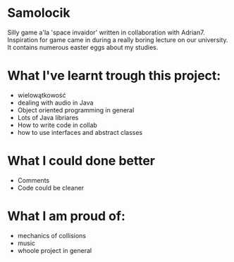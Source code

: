 # Samolocik
Silly game a'la 'space invaidor' written in collaboration with Adrian7.
Inspiration for game came in during a really boring lecture on our university. It contains numerous easter eggs about my studies.

# What I've learnt trough this project:
- wielowątkowość
- dealing with audio in Java
- Object oriented programming in general
- Lots of Java libriares
- How to write code in collab
- how to use interfaces and abstract classes

# What I could done better
- Comments
- Code could be cleaner

# What I am proud of: 
- mechanics of collisions
- music
- whoole project in general
